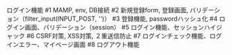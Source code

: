 ログイン機能
#1 MAMP, env, DB接続
#2 新規登録form, 登録画面, バリデーション（filter_input(INPUT_POST, '')）
#3 登録機能, passwordハッシュ化
#4 ログイン画面、バリデーション（session）
#5 ログイン機能、セッションハイジャック
#6 CSRF対策, XSS対策, ２重送信防止
#7 ログインチェック機能、ログインエラー、マイページ画面
#8 ログアウト機能